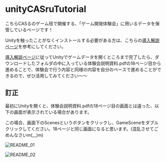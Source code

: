 # unityCASruTutorial
こちらCASるのゲーム班で開催する、「ゲーム開発体験会」に用いるデータを保管しているページです！

Unityを触ったことがなくインストールする必要がある方は、こちらの[導入解説ページ](https://github.com/Elise3993/unityCASruTutorial/wiki/%E5%B0%8E%E5%85%A5-:-%E3%83%81%E3%83%A5%E3%83%BC%E3%83%88%E3%83%AA%E3%82%A2%E3%83%AB%E9%96%8B%E5%A7%8B%E3%81%BE%E3%81%A7)を参考にしてください。

[導入解説ページ](https://github.com/Elise3993/unityCASruTutorial/wiki/%E5%B0%8E%E5%85%A5-:-%E3%83%81%E3%83%A5%E3%83%BC%E3%83%88%E3%83%AA%E3%82%A2%E3%83%AB%E9%96%8B%E5%A7%8B%E3%81%BE%E3%81%A7)に従ってUnityでゲームデータを開くところまで完了したら、ダウンロードしたフォルダの中に入っている体験会説明資料.pdfの18ページ目から進めることで、体験会で行う内容と同様の内容を自分のペースで進めることができるので、ぜひ活用してみてください～～

## 訂正
最初にUnityを開くと、体験会説明資料.pdfの18ページ目の画面とは違った、以下の画面が表示されている場合があります。

この場合、画面下のScenesというボタンをクリックし、GameSceneをダブルクリックしてください。18ページと同じ画面になると思います。(混乱させてごめんなさいm(__)m)

![README_01](https://github.com/Elise3993/unityCASruTutorial/assets/84709045/d283a088-1de9-4b4d-bd6f-41d5bb97e9f9)

![README_02](https://github.com/Elise3993/unityCASruTutorial/assets/84709045/e6c1f7f1-5889-4e98-8ad0-8649f9c29573)
